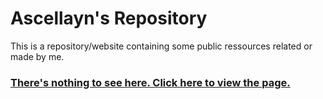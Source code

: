# Ascellayn's Repository
This is a repository/website containing some public ressources related or made by me.

### [There's nothing to see here. Click here to view the page.](https://ascellayn.github.io/repository)